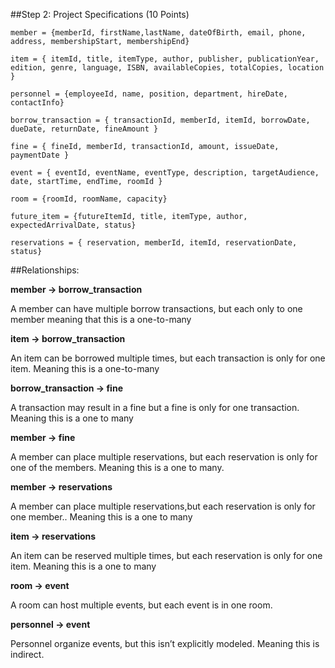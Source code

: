 ##Step 2: Project Specifications (10 Points)

	member = {memberId, firstName,lastName, dateOfBirth, email, phone, address, membershipStart, membershipEnd}

	item = { itemId, title, itemType, author, publisher, publicationYear, edition, genre, language, ISBN, availableCopies, totalCopies, location }

	personnel = {employeeId, name, position, department, hireDate, contactInfo}
	
	borrow_transaction = { transactionId, memberId, itemId, borrowDate, dueDate, returnDate, fineAmount }
	
	fine = { fineId, memberId, transactionId, amount, issueDate, paymentDate }

	event = { eventId, eventName, eventType, description, targetAudience, date, startTime, endTime, roomId }

	room = {roomId, roomName, capacity}

	future_item = {futureItemId, title, itemType, author, expectedArrivalDate, status}

	reservations = { reservation, memberId, itemId, reservationDate, status}

##Relationships:

**member -> borrow_transaction**

A member can have multiple borrow transactions, but each only to one member meaning that this is a one-to-many

**item -> borrow_transaction**

An item can be borrowed multiple times, but each transaction is only for one item. Meaning this is a one-to-many

**borrow_transaction -> fine**

A transaction may result in a fine but a fine is only for one transaction. Meaning this is a one to many

**member -> fine**

A member can place multiple reservations, but each reservation is only for one of the members. Meaning this is a one to many.

**member -> reservations**

A member can place multiple reservations,but each reservation is only for one member.. Meaning this is a one to many

**item -> reservations**

An item can be reserved multiple times, but each reservation is only for one item. Meaning this is a one to many

**room -> event**

A room can host multiple events, but each event is in one room.

**personnel -> event**

Personnel organize events, but this isn’t explicitly modeled. Meaning this is indirect.
